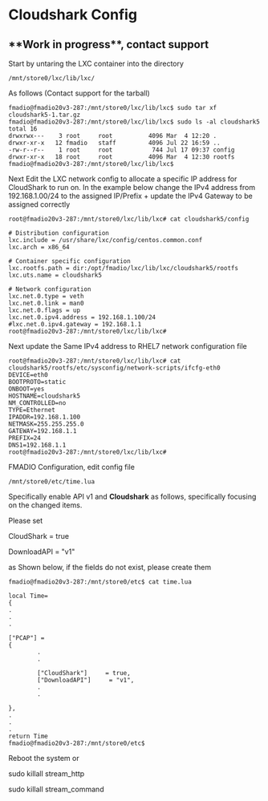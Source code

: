 # Cloudshark Config

## \*\***Work in progress\*\*, contact support**

Start by untaring the LXC container into the directory

```text
/mnt/store0/lxc/lib/lxc/
```

As follows \(Contact support for the tarball\)

```text
fmadio@fmadio20v3-287:/mnt/store0/lxc/lib/lxc$ sudo tar xf cloudshark5-1.tar.gz
fmadio@fmadio20v3-287:/mnt/store0/lxc/lib/lxc$ sudo ls -al cloudshark5
total 16
drwxrwx---    3 root     root          4096 Mar  4 12:20 .
drwxr-xr-x   12 fmadio   staff         4096 Jul 22 16:59 ..
-rw-r--r--    1 root     root           744 Jul 17 09:37 config
drwxr-xr-x   18 root     root          4096 Mar  4 12:30 rootfs
fmadio@fmadio20v3-287:/mnt/store0/lxc/lib/lxc$

```

Next Edit the LXC network config to allocate a specific IP address for CloudShark to run on. In the example below change the IPv4 address from 192.168.1.00/24 to the assigned IP/Prefix + update the IPv4 Gateway to be assigned correctly

```text
root@fmadio20v3-287:/mnt/store0/lxc/lib/lxc# cat cloudshark5/config

# Distribution configuration
lxc.include = /usr/share/lxc/config/centos.common.conf
lxc.arch = x86_64

# Container specific configuration
lxc.rootfs.path = dir:/opt/fmadio/lxc/lib/lxc/cloudshark5/rootfs
lxc.uts.name = cloudshark5

# Network configuration
lxc.net.0.type = veth
lxc.net.0.link = man0
lxc.net.0.flags = up
lxc.net.0.ipv4.address = 192.168.1.100/24
#lxc.net.0.ipv4.gateway = 192.168.1.1
root@fmadio20v3-287:/mnt/store0/lxc/lib/lxc#

```

Next update the Same IPv4 address to RHEL7 network configuration file

```text
root@fmadio20v3-287:/mnt/store0/lxc/lib/lxc# cat cloudshark5/rootfs/etc/sysconfig/network-scripts/ifcfg-eth0
DEVICE=eth0
BOOTPROTO=static
ONBOOT=yes
HOSTNAME=cloudshark5
NM_CONTROLLED=no
TYPE=Ethernet
IPADDR=192.168.1.100
NETMASK=255.255.255.0
GATEWAY=192.168.1.1
PREFIX=24
DNS1=192.168.1.1
root@fmadio20v3-287:/mnt/store0/lxc/lib/lxc#

```

FMADIO Configuration, edit config file

```text
/mnt/store0/etc/time.lua
```

Specifically enable API v1 and **Cloudshark** as follows, specifically focusing on the changed items.

Please set

CloudShark = true

DownloadAPI = "v1"

as Shown below, if the fields do not exist, please create them

```text
fmadio@fmadio20v3-287:/mnt/store0/etc$ cat time.lua

local Time=
{
.
.
.

["PCAP"] =
{
        .
        .
        
        ["CloudShark"]     = true,
        ["DownloadAPI"]     = "v1",
        .
        .
        
},
.
.
.
return Time
fmadio@fmadio20v3-287:/mnt/store0/etc$

```

Reboot the system or 

sudo killall stream\_http 

sudo killall stream\_command

